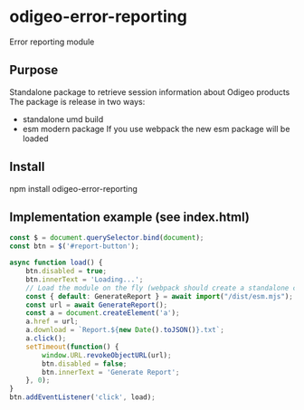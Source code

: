 # odigeo-error-reporting

Error reporting module

## Purpose
Standalone package to retrieve session information about Odigeo products
The package is release in two ways: 
- standalone umd build
- esm modern package
If you use webpack the new esm package will be loaded

## Install
npm install odigeo-error-reporting

## Implementation example (see index.html)
```javascript
const $ = document.querySelector.bind(document);
const btn = $('#report-button');

async function load() {
    btn.disabled = true;
    btn.innerText = 'Loading...';
    // Load the module on the fly (webpack should create a standalone chunk)
    const { default: GenerateReport } = await import("/dist/esm.mjs");
    const url = await GenerateReport();
    const a = document.createElement('a');
    a.href = url;
    a.download = `Report.${new Date().toJSON()}.txt`;      
    a.click();
    setTimeout(function() {                    
        window.URL.revokeObjectURL(url);
        btn.disabled = false;
        btn.innerText = 'Generate Report';
    }, 0); 
}
btn.addEventListener('click', load);
```